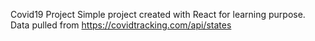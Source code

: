 Covid19 Project
Simple project created with React for learning purpose.
Data pulled from https://covidtracking.com/api/states
